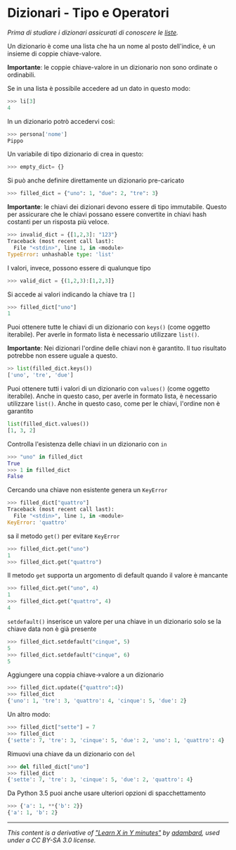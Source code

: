 # Dizionari - Tipo e Operatori 

_Prima di studiare i dizionari assicurati di conoscere le [liste](Type_List.md)._

Un dizionario è come una lista che ha un nome al posto dell'indice, è un insieme di coppie chiave-valore. 

**Importante**: le coppie chiave-valore in un dizionario non sono ordinate o ordinabili.

Se in una lista è possibile accedere ad un dato in questo modo:

```python
>>> li[3]
4
```

In un dizionario potrò accedervi così:

```python
>>> persona['nome']
Pippo
```

Un variabile di tipo dizionario di crea in questo:

```python
>>> empty_dict= {}
```

Si può anche definire direttamente un dizionario pre-caricato

```python
>>> filled_dict = {"uno": 1, "due": 2, "tre": 3}
```

**Importante**: le chiavi  dei dizionari devono essere di tipo immutabile. Questo per assicurare che le chiavi possano essere convertite in chiavi hash costanti per un risposta più veloce.

```python
>>> invalid_dict = {[1,2,3]: "123"}
Traceback (most recent call last):
  File "<stdin>", line 1, in <module>
TypeError: unhashable type: 'list'
```

I valori, invece, possono essere di qualunque tipo

```python
>>> valid_dict = {(1,2,3):[1,2,3]}
```

Si accede ai valori indicando la chiave tra `[]`

```python
>>> filled_dict["uno"]
1 
```

Puoi ottenere tutte le chiavi di un dizionario con `keys()` (come oggetto iterabile). Per averle in formato lista è necessario  utilizzare `list()`.

**Importante**: Nei dizionari l'ordine delle chiavi non è garantito. Il tuo risultato potrebbe non essere uguale a questo.

```python
>> list(filled_dict.keys())
['uno', 'tre', 'due']
```

Puoi ottenere tutti i valori di un dizionario con `values()` (come oggetto iterabile). 
Anche in questo caso, per averle in formato lista, è necessario utilizzare `list()`. Anche in questo caso, come per le chiavi, l'ordine non è garantito

```python
list(filled_dict.values())
[1, 3, 2]
```

Controlla l'esistenza delle chiavi in un dizionario con `in`

```python
>>> "uno" in filled_dict
True 
>>> 1 in filled_dict
False
```

Cercando una chiave non esistente genera un `KeyError`

```python
>>> filled_dict["quattro"]
Traceback (most recent call last):
  File "<stdin>", line 1, in <module>
KeyError: 'quattro'
```


sa il metodo `get()` per evitare `KeyError`

```python
>>> filled_dict.get("uno")
1
>>> filled_dict.get("quattro")
```


Il metodo `get` supporta un argomento di default quando il valore è mancante

```python
>>> filled_dict.get("uno", 4)
1
>>> filled_dict.get("quattro", 4)
4
```

`setdefault()` inserisce un valore per una chiave in un dizionario solo se la chiave data non è già presente

```python
>>> filled_dict.setdefault("cinque", 5)
5
>>> filled_dict.setdefault("cinque", 6)
5
```

Aggiungere una coppia chiave->valore a un dizionario

```python
>>> filled_dict.update({"quattro":4})
>>> filled_dict
{'uno': 1, 'tre': 3, 'quattro': 4, 'cinque': 5, 'due': 2}
```

Un altro modo:

```python
>>> filled_dict["sette"] = 7
>>> filled_dict
{'sette': 7, 'tre': 3, 'cinque': 5, 'due': 2, 'uno': 1, 'quattro': 4}
```

Rimuovi una chiave da un dizionario con `del`

```python
>>> del filled_dict["uno"]
>>> filled_dict
{'sette': 7, 'tre': 3, 'cinque': 5, 'due': 2, 'quattro': 4}
```

Da Python 3.5 puoi anche usare ulteriori opzioni di spacchettamento

```python
>>> {'a': 1, **{'b': 2}}
{'a': 1, 'b': 2}
```

---

_This content is a derivative of ["Learn X in Y minutes"](https://github.com/adambard/learnxinyminutes-docs) by [adambard](https://github.com/adambard), used under a CC BY-SA 3.0 license._
